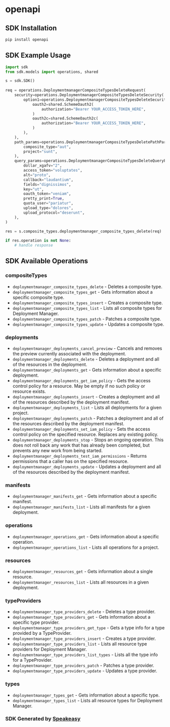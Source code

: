# openapi

<!-- Start SDK Installation -->
## SDK Installation

```bash
pip install openapi
```
<!-- End SDK Installation -->

<!-- Start SDK Example Usage -->
## SDK Example Usage

```python
import sdk
from sdk.models import operations, shared

s = sdk.SDK()
    
req = operations.DeploymentmanagerCompositeTypesDeleteRequest(
    security=operations.DeploymentmanagerCompositeTypesDeleteSecurity(
        option1=operations.DeploymentmanagerCompositeTypesDeleteSecurityOption1(
            oauth2=shared.SchemeOauth2(
                authorization="Bearer YOUR_ACCESS_TOKEN_HERE",
            )
            oauth2c=shared.SchemeOauth2c(
                authorization="Bearer YOUR_ACCESS_TOKEN_HERE",
            )
        ),
    ),
    path_params=operations.DeploymentmanagerCompositeTypesDeletePathParams(
        composite_type="aut",
        project="sunt",
    ),
    query_params=operations.DeploymentmanagerCompositeTypesDeleteQueryParams(
        dollar_xgafv="2",
        access_token="voluptates",
        alt="proto",
        callback="laudantium",
        fields="dignissimos",
        key="ut",
        oauth_token="veniam",
        pretty_print=True,
        quota_user="pariatur",
        upload_type="dolores",
        upload_protocol="deserunt",
    ),
)
    
res = s.composite_types.deploymentmanager_composite_types_delete(req)

if res.operation is not None:
    # handle response
```
<!-- End SDK Example Usage -->

<!-- Start SDK Available Operations -->
## SDK Available Operations

### compositeTypes

* `deploymentmanager_composite_types_delete` - Deletes a composite type.
* `deploymentmanager_composite_types_get` - Gets information about a specific composite type.
* `deploymentmanager_composite_types_insert` - Creates a composite type.
* `deploymentmanager_composite_types_list` - Lists all composite types for Deployment Manager.
* `deploymentmanager_composite_types_patch` - Patches a composite type.
* `deploymentmanager_composite_types_update` - Updates a composite type.

### deployments

* `deploymentmanager_deployments_cancel_preview` - Cancels and removes the preview currently associated with the deployment.
* `deploymentmanager_deployments_delete` - Deletes a deployment and all of the resources in the deployment.
* `deploymentmanager_deployments_get` - Gets information about a specific deployment.
* `deploymentmanager_deployments_get_iam_policy` - Gets the access control policy for a resource. May be empty if no such policy or resource exists.
* `deploymentmanager_deployments_insert` - Creates a deployment and all of the resources described by the deployment manifest.
* `deploymentmanager_deployments_list` - Lists all deployments for a given project.
* `deploymentmanager_deployments_patch` - Patches a deployment and all of the resources described by the deployment manifest.
* `deploymentmanager_deployments_set_iam_policy` - Sets the access control policy on the specified resource. Replaces any existing policy.
* `deploymentmanager_deployments_stop` - Stops an ongoing operation. This does not roll back any work that has already been completed, but prevents any new work from being started.
* `deploymentmanager_deployments_test_iam_permissions` - Returns permissions that a caller has on the specified resource.
* `deploymentmanager_deployments_update` - Updates a deployment and all of the resources described by the deployment manifest.

### manifests

* `deploymentmanager_manifests_get` - Gets information about a specific manifest.
* `deploymentmanager_manifests_list` - Lists all manifests for a given deployment.

### operations

* `deploymentmanager_operations_get` - Gets information about a specific operation.
* `deploymentmanager_operations_list` - Lists all operations for a project.

### resources

* `deploymentmanager_resources_get` - Gets information about a single resource.
* `deploymentmanager_resources_list` - Lists all resources in a given deployment.

### typeProviders

* `deploymentmanager_type_providers_delete` - Deletes a type provider.
* `deploymentmanager_type_providers_get` - Gets information about a specific type provider.
* `deploymentmanager_type_providers_get_type` - Gets a type info for a type provided by a TypeProvider.
* `deploymentmanager_type_providers_insert` - Creates a type provider.
* `deploymentmanager_type_providers_list` - Lists all resource type providers for Deployment Manager.
* `deploymentmanager_type_providers_list_types` - Lists all the type info for a TypeProvider.
* `deploymentmanager_type_providers_patch` - Patches a type provider.
* `deploymentmanager_type_providers_update` - Updates a type provider.

### types

* `deploymentmanager_types_get` - Gets information about a specific type.
* `deploymentmanager_types_list` - Lists all resource types for Deployment Manager.

<!-- End SDK Available Operations -->

### SDK Generated by [Speakeasy](https://docs.speakeasyapi.dev/docs/using-speakeasy/client-sdks)
